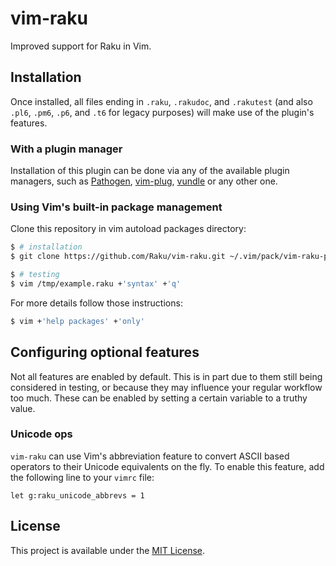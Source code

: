 # vim-raku
Improved support for Raku in Vim.

## Installation

Once installed, all files ending in `.raku`, `.rakudoc`, and `.rakutest` (and
also `.pl6`, `.pm6`, `.p6`, and `.t6` for legacy purposes) will make use of the
plugin's features.

### With a plugin manager

Installation of this plugin can be done via any of the available plugin
managers, such as [Pathogen][pathogen], [vim-plug][vim-plug], [vundle][vundle]
or any other one.

### Using Vim's built-in package management

Clone this repository in vim autoload packages directory:
```bash
$ # installation
$ git clone https://github.com/Raku/vim-raku.git ~/.vim/pack/vim-raku-pack/start/vim-raku

$ # testing
$ vim /tmp/example.raku +'syntax' +'q'
```

For more details follow those instructions:
```bash
$ vim +'help packages' +'only'
```

## Configuring optional features
Not all features are enabled by default. This is in part due to them still
being considered in testing, or because they may influence your regular
workflow too much. These can be enabled by setting a certain variable to a
truthy value.

### Unicode ops
`vim-raku` can use Vim's abbreviation feature to convert ASCII based operators
to their Unicode equivalents on the fly. To enable this feature, add the
following line to your `vimrc` file:

```vim
let g:raku_unicode_abbrevs = 1
```

[pathogen]: https://github.com/tpope/vim-pathogen
[vim-plug]: https://github.com/junegunn/vim-plug
[vundle]: https://github.com/gmarik/Vundle.vim

## License

This project is available under the [MIT License](LICENSE.md).
